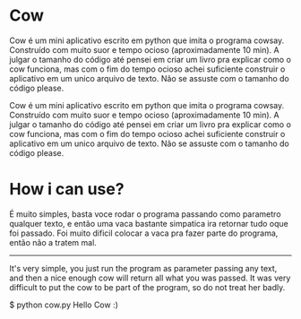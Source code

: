 Cow
===

Cow é um mini aplicativo escrito em python que imita o programa cowsay.
Construído com muito suor e tempo ocioso (aproximadamente 10 min).
A julgar o tamanho do código até pensei em criar um livro pra explicar como o cow funciona, mas com o fim do tempo ocioso achei suficiente construir o aplicativo em um unico arquivo de texto.
Não se assuste com o tamanho do código please.


Cow é um mini aplicativo escrito em python que imita o programa cowsay.
Construído com muito suor e tempo ocioso (aproximadamente 10 min).
A julgar o tamanho do código até pensei em criar um livro pra explicar como o cow funciona, mas com o fim do tempo ocioso achei suficiente construir o aplicativo em um unico arquivo de texto.
Não se assuste com o tamanho do código please.


How i can use?
===

É muito simples, basta voce rodar o programa passando como parametro qualquer texto, e então uma vaca bastante simpatica ira retornar tudo oque foi passado.
Foi muito dificil colocar a vaca pra fazer parte do programa, então não a tratem mal.

---

It's very simple, you just run the program as parameter passing any text, and then a nice enough cow will return all what you was passed. 
It was very difficult to put the cow to be part of the program, so do not treat her badly.

$ python cow.py Hello Cow :)
